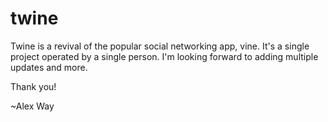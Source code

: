 # twine

Twine is a revival of the popular social networking app, vine. It's a single project operated by a single person. I'm looking forward to adding multiple updates and more.

Thank you!

~Alex Way
